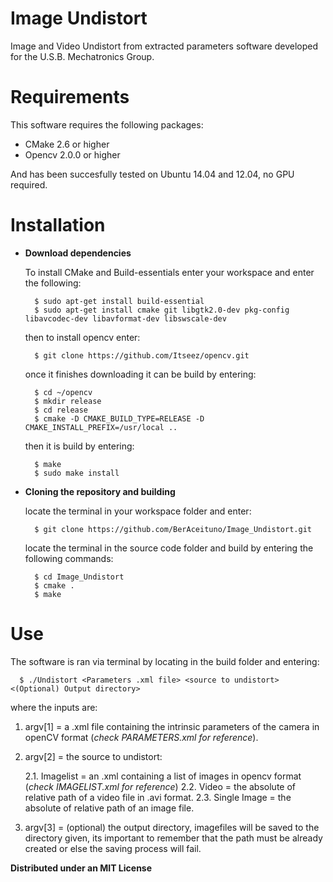 # Image Undistort
Image and Video Undistort from extracted parameters software developed for the U.S.B. Mechatronics Group.

# Requirements

This software requires the following packages:

- CMake 2.6 or higher
- Opencv 2.0.0 or higher

And has been succesfully tested on Ubuntu 14.04 and 12.04, no GPU required.

# Installation

* **Download dependencies**

  To install CMake and Build-essentials enter your workspace and enter the following:
  
  ```
    $ sudo apt-get install build-essential
    $ sudo apt-get install cmake git libgtk2.0-dev pkg-config libavcodec-dev libavformat-dev libswscale-dev
  ```
  
  then to install opencv enter:
  
  ```
    $ git clone https://github.com/Itseez/opencv.git
  ```
  
  once it finishes downloading it can be build by entering:
  
  ```
    $ cd ~/opencv
    $ mkdir release
    $ cd release
    $ cmake -D CMAKE_BUILD_TYPE=RELEASE -D CMAKE_INSTALL_PREFIX=/usr/local ..
  ```  
    
  then it is build by entering:
  
  ```
    $ make
    $ sudo make install
  ```

* **Cloning the repository and building**

  locate the terminal in your workspace folder and enter:
  
  ```
    $ git clone https://github.com/BerAceituno/Image_Undistort.git
  ```
  
  locate the terminal in the source code folder and build by entering the following commands:
  
  ```
    $ cd Image_Undistort
    $ cmake . 
    $ make
  ```

# Use

The software is ran via terminal by locating in the build folder and entering:

```
  $ ./Undistort <Parameters .xml file> <source to undistort> <(Optional) Output directory>
```

where the inputs are:

  1. argv[1]  = a .xml file containing the intrinsic parameters of the camera in openCV format (*check PARAMETERS.xml for reference*).
  
  2. argv[2]  = the source to undistort:
        
        2.1.  Imagelist     =  an .xml containing a list of images in opencv format (*check IMAGELIST.xml for reference*)
        2.2.  Video         =  the absolute of relative path of a video file in .avi format.
        2.3.  Single Image  =  the absolute of relative path of an image file.
  3. argv[3]  = (optional) the output directory, imagefiles will be saved to the directory given, its important to                    remember that the path must be already created or else the saving process will fail.

**Distributed under an MIT License**

